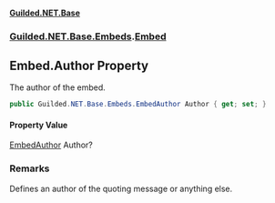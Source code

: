 
#### [Guilded.NET.Base](Guilded_NET_Base 'Guilded_NET_Base')
### [Guilded.NET.Base.Embeds](Guilded_NET_Base#Guilded_NET_Base_Embeds 'Guilded.NET.Base.Embeds').[Embed](Embed 'Guilded.NET.Base.Embeds.Embed')
## Embed.Author Property
The author of the embed.  
```csharp
public Guilded.NET.Base.Embeds.EmbedAuthor Author { get; set; }
```

#### Property Value
[EmbedAuthor](EmbedAuthor 'Guilded.NET.Base.Embeds.EmbedAuthor')
Author?
### Remarks
Defines an author of the quoting message or anything else.
